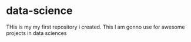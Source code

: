 data-science
============
 THis is my my first repository i created. 
 This I am gonno use for awesome projects in data sciences
